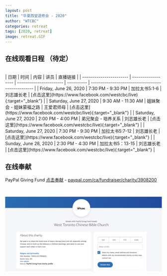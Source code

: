 ```yaml
---
layout: post
title: "华夏西堂退修会 - 2020"
author: "WTCBC"
categories: retreat
tags: [2020, retreat]
image: retreat.GIF
---
```


## 在线观看日程 （待定）
<br/>
| 日期                    | 时间               | 内容                    | 讲员       | 直播链接                                          |
| ----------------------- | ------------------ | ----------------------- | ---------- | ------------------------------------------------- |
| Friday, June 26, 2020   | 7:30 PM - 9:30 PM  | 加拉太书5:1-6           | 刘志雄长老 | [点击这里](https://www.facebook.com/westcbc/live){:target="_blank"} |
| Saturday, June 27, 2020 | 9:30 AM - 11:30 AM | 姐妹聚会 - 姐妹蒙福之路 | 王爱君师母 | [点击这里](https://www.facebook.com/westcbc/live){:target="_blank"} |
| Saturday, June 27, 2020 | 2:00 PM - 4:00 PM  | 弟兄聚会 - 培养关系     | 刘志雄长老 | [点击这里](https://www.facebook.com/westcbc/live){:target="_blank"} |
| Saturday, June 27, 2020 | 7:30 PM - 9:30 PM  | 加拉太书5:7-12          | 刘志雄长老 | [点击这里](https://www.facebook.com/westcbc/live){:target="_blank"} |
| Sunday, June 28, 2020   | 2:30 PM - 4:30 PM  | 加拉太书5：13-15        | 刘志雄长老 | [点击这里](https://www.facebook.com/westcbc/live){:target="_blank"} |


<br/>

## 在线奉献

PayPal Giving Fund [点击奉献](https://paypal.com/ca/fundraiser/charity/3908200) - [paypal.com/ca/fundraiser/charity/3908200](https://paypal.com/ca/fundraiser/charity/3908200)

<br/>

![PayPal](/assets/img/paypal-giving-fund.png)
